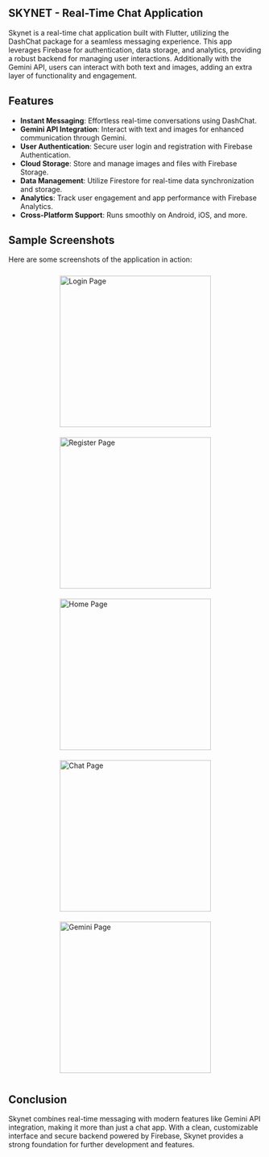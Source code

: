 ## SKYNET - Real-Time Chat Application

Skynet is a real-time chat application built with Flutter, utilizing the DashChat package for a seamless messaging experience. This app leverages Firebase for authentication, data storage, and analytics, providing a robust backend for managing user interactions. Additionally with the Gemini API, users can interact with both text and images, adding an extra layer of functionality and engagement.

## Features

- **Instant Messaging**: Effortless real-time conversations using DashChat.
- **Gemini API Integration**: Interact with text and images for enhanced communication through Gemini.
- **User Authentication**: Secure user login and registration with Firebase Authentication.
- **Cloud Storage**: Store and manage images and files with Firebase Storage.
- **Data Management**: Utilize Firestore for real-time data synchronization and storage.
- **Analytics**: Track user engagement and app performance with Firebase Analytics.
- **Cross-Platform Support**: Runs smoothly on Android, iOS, and more.
  
## Sample Screenshots

Here are some screenshots of the application in action:

<div style="display: flex; justify-content: space-around; flex-wrap: wrap;">
    <img src="assets/skynet-login-page.png" alt="Login Page" width="300" style="margin: 10px;"/>
    <img src="assets/skynet-register-page.png" alt="Register Page" width="300" style="margin: 10px;"/>
    <img src="assets/skynet-home-page.png" alt="Home Page" width="300" style="margin: 10px;"/>
    <img src="assets/skynet-chat.png" alt="Chat Page" width="300" style="margin: 10px;"/>
    <img src="assets/skynet-gemini-chat.png" alt="Gemini Page" width="300" style="margin: 10px;"/>
</div>

## Conclusion

Skynet combines real-time messaging with modern features like Gemini API integration, making it more than just a chat app. With a clean, customizable interface and secure backend powered by Firebase, Skynet provides a strong foundation for further development and features.
